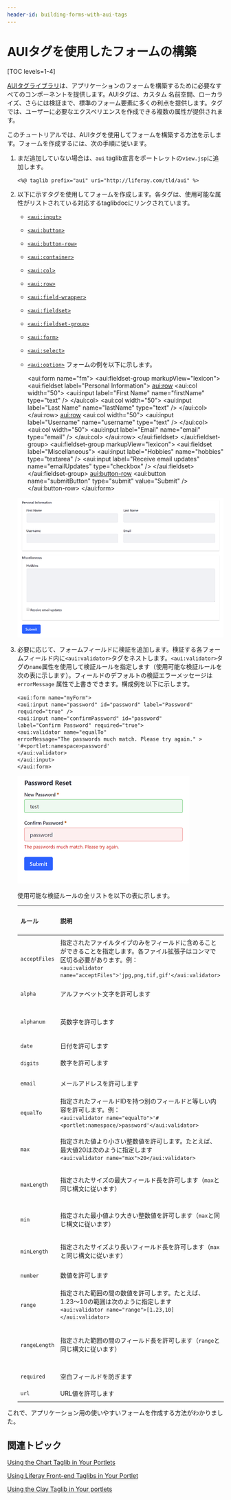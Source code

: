 ```yaml
---
header-id: building-forms-with-aui-tags
---
```


# AUIタグを使用したフォームの構築

[TOC levels=1-4]

[AUIタグライブラリ](https://docs.liferay.com/portal/7.1-latest/taglibs/util-taglib/aui/tld-summary.html)は、アプリケーションのフォームを構築するために必要なすべてのコンポーネントを提供します。AUIタグは、カスタム 名前空間、ローカライズ、さらには検証まで、標準のフォーム要素に多くの利点を提供します。タグでは、ユーザーに必要なエクスペリエンスを作成できる複数の属性が提供されます。

このチュートリアルでは、AUIタグを使用してフォームを構築する方法を示します。フォームを作成するには、次の手順に従います。

1. まだ追加していない場合は、`aui` taglib宣言をポートレットの`view.jsp`に追加します。

       <%@ taglib prefix="aui" uri="http://liferay.com/tld/aui" %>
   
2. 以下に示すタグを使用してフォームを作成します。各タグは、使用可能な属性がリストされている対応するtaglibdocにリンクされています。

   - [`<aui:input>`](https://docs.liferay.com/ce/portal/7.1-latest/taglibs/util-taglib/aui/input.html)
   - [`<aui:button>`](https://docs.liferay.com/ce/portal/7.1-latest/taglibs/util-taglib/aui/button.html)
   - [`<aui:button-row>`](https://docs.liferay.com/ce/portal/7.1-latest/taglibs/util-taglib/aui/button-row.html)
   - [`<aui:container>`](https://docs.liferay.com/ce/portal/7.1-latest/taglibs/util-taglib/aui/container.html)
   - [`<aui:col>`](https://docs.liferay.com/ce/portal/7.1-latest/taglibs/util-taglib/aui/col.html)
   - [`<aui:row>`](https://docs.liferay.com/ce/portal/7.1-latest/taglibs/util-taglib/aui/row.html)
   - [`<aui:field-wrapper>`](https://docs.liferay.com/ce/portal/7.1-latest/taglibs/util-taglib/aui/field-wrapper.html)
   - [`<aui:fieldset>`](https://docs.liferay.com/ce/portal/7.1-latest/taglibs/util-taglib/aui/fieldset.html)
   - [`<aui:fieldset-group>`](https://docs.liferay.com/ce/portal/7.1-latest/taglibs/util-taglib/aui/fieldset-group.html)
   - [`<aui:form>`](https://docs.liferay.com/ce/portal/7.1-latest/taglibs/util-taglib/aui/form.html)
   - [`<aui:select>`](https://docs.liferay.com/ce/portal/7.1-latest/taglibs/util-taglib/aui/select.html)
   - [`<aui:option>`](https://docs.liferay.com/ce/portal/7.1-latest/taglibs/util-taglib/aui/option.html)
   フォームの例を以下に示します。

       <aui:form name="fm">
       <aui:fieldset-group markupView="lexicon">
       <aui:fieldset label="Personal Information">
       <aui:row>
       <aui:col width="50">
       <aui:input label="First Name" name="firstName" type="text" />
       </aui:col>
       <aui:col width="50">
       <aui:input label="Last Name" name="lastName" type="text" />
       </aui:col>
       </aui:row>
       <aui:row>
       <aui:col width="50">
       <aui:input label="Username" name="username" type="text" />
       </aui:col>
       <aui:col width="50">
       <aui:input label="Email" name="email" type="email" />
       </aui:col>
       </aui:row>
       </aui:fieldset>
       </aui:fieldset-group>
       <aui:fieldset-group markupView="lexicon">
       <aui:fieldset label="Miscellaneous">
       <aui:input label="Hobbies" name="hobbies" type="textarea" />
       <aui:input label="Receive email updates" name="emailUpdates" type="checkbox" />
       </aui:fieldset>
       </aui:fieldset-group>
       <aui:button-row>
       <aui:button name="submitButton" type="submit" value="Submit" />
       </aui:button-row>
       </aui:form>
   
   ![図1：AUIタグでは、アプリケーションのフォームを構築するために必要なものがすべて提供されます。](../../../images/aui-taglib-basic-form.png)

3. 必要に応じて、フォームフィールドに検証を追加します。検証する各フォームフィールド内に`<aui:validator>`タグをネストします。`<aui:validator>`タグの`name`属性を使用して検証ルールを指定します（使用可能な検証ルールを次の表に示します）。フィールドのデフォルトの検証エラーメッセージは`errorMessage` 属性で上書きできます。構成例を以下に示します。

       <aui:form name="myForm">
       <aui:input name="password" id="password" label="Password"
       required="true" />
       <aui:input name="confirmPassword" id="password"
       label="Confirm Password" required="true">
       <aui:validator name="equalTo"
       errorMessage="The passwords much match. Please try again." >
       '#<portlet:namespace>password'
       </aui:validator>
       </aui:input>
       </aui:form>
   
   ![図2：AUIタグを使用して、フォームフィールドを検証することもできます。](../../../images/aui-taglib-form-validation.png)

   使用可能な検証ルールの全リストを以下の表に示します。

   | ルール | 説明 | デフォルトのエラーメッセージ |
   | --- | --- | --- |
   | `acceptFiles` | 指定されたファイルタイプのみをフィールドに含めることができることを指定します。各ファイル拡張子はコンマで区切る必要があります。例：</br> `<aui:validator name="acceptFiles">'jpg,png,tif,gif'</aui:validator>` | 'Please enter a file with a valid extension ([supported extensions]).' |
   | `alpha` | アルファベット文字を許可します | 'Please enter only alpha characters.' |
   | `alphanum` | 英数字を許可します | 'Please enter only alphanumeric characters.' |
   | `date` | 日付を許可します | 'Please enter a valid date.' |
   | `digits` | 数字を許可します | 'Please enter only digits.' |
   | `email` | メールアドレスを許可します | 'Please enter a valid email address.' |
   | `equalTo` | 指定されたフィールドIDを持つ別のフィールドと等しい内容を許可します。例：</br> `<aui:validator name="equalTo">'#<portlet:namespace/>password'</aui:validator>` | 'Please enter the same value again.' |
   | `max` | 指定された値より小さい整数値を許可します。たとえば、最大値20は次のように指定します</br> `<aui:validator name="max">20</aui:validator>` | 'Please enter a value less than or equal to [max value].' |
   | `maxLength` | 指定されたサイズの最大フィールド長を許可します（`max`と同じ構文に従います） | 'Please enter no more than [max] characters.' |
   | `min` | 指定された最小値より大きい整数値を許可します（`max`と同じ構文に従います） | 'Please enter a value greater than or equal to [min value].' |
   | `minLength` | 指定されたサイズより長いフィールド長を許可します（`max`と同じ構文に従います） | 'Please enter at least [min] characters.' |
   | `number` | 数値を許可します | 'Please enter a valid number.' |
   | `range` | 指定された範囲の間の数値を許可します。たとえば、1.23〜10の範囲は次のように指定します</br> `<aui:validator name="range">[1.23,10]</aui:validator>` | 'Please enter a value between [0] and [1].' |
   | `rangeLength` | 指定された範囲の間のフィールド長を許可します（`range`と同じ構文に従います） | 'Please enter a value between [0] and [1] characters long.' |
   | `required` | 空白フィールドを防ぎます | 'This field is required.' |
   | `url` | URL値を許可します | 'Please enter a valid URL.' |

これで、アプリケーション用の使いやすいフォームを作成する方法がわかりました。

## 関連トピック

[Using the Chart Taglib in Your Portlets](/docs/7-1/tutorials/-/knowledge_base/t/using-the-chart-taglib-in-your-portlets)

[Using Liferay Front-end Taglibs in Your Portlet](/docs/7-1/tutorials/-/knowledge_base/t/using-liferay-frontend-taglibs-in-your-portlet)

[Using the Clay Taglib in Your portlets](/docs/7-1/tutorials/-/knowledge_base/t/using-the-clay-taglib-in-your-portlets)
